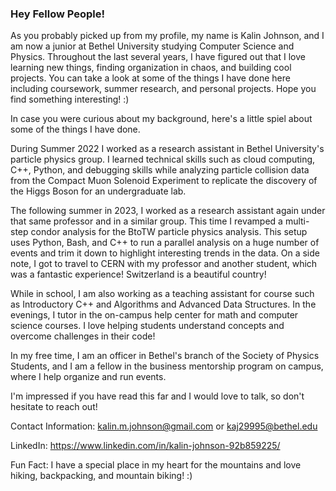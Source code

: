 ### Hey Fellow People!

As you probably picked up from my profile, my name is Kalin Johnson, and I am now a junior at Bethel University studying Computer Science and Physics.  Throughout the last several years, I have figured out that I love learning new things, finding organization in chaos, and building cool projects.  You can take a look at some of the things I have done here including coursework, summer research, and personal projects.  Hope you find something interesting! :)

In case you were curious about my background, here's a little spiel about some of the things I have done.

During Summer 2022 I worked as a research assistant in Bethel University's particle physics group. I learned technical skills such as cloud computing, C++, Python, and debugging skills while analyzing particle collision data from the Compact Muon Solenoid Experiment to replicate the discovery of the Higgs Boson for an undergraduate lab.

The following summer in 2023, I worked as a research assistant again under that same professor and in a similar group.  This time I revamped a multi-step condor analysis for the BtoTW particle physics analysis. This setup uses Python, Bash, and C++ to run a parallel analysis on a huge number of events and trim it down to highlight interesting trends in the data.  On a side note, I got to travel to CERN with my professor and another student, which was a fantastic experience!  Switzerland is a beautiful country!


While in school, I am also working as a teaching assistant for course such as Introductory C++ and Algorithms and Advanced Data Structures.
In the evenings, I tutor in the on-campus help center for math and computer science courses.  I love helping students understand concepts and overcome challenges in their code!

In my free time, I am an officer in Bethel's branch of the Society of Physics Students, and I am a fellow in the business mentorship program on campus, where I help organize and run events.

I'm impressed if you have read this far and I would love to talk, so don't hesitate to reach out!

Contact Information: kalin.m.johnson@gmail.com or kaj29995@bethel.edu

LinkedIn: https://www.linkedin.com/in/kalin-johnson-92b859225/

Fun Fact: I have a special place in my heart for the mountains and love hiking, backpacking, and mountain biking! :)
